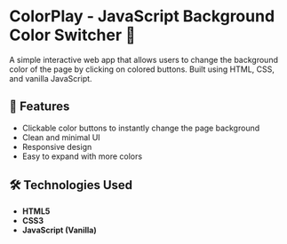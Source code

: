 # ColorPlay - JavaScript Background Color Switcher 🎨

A simple interactive web app that allows users to change the background color of the page by clicking on colored buttons. Built using HTML, CSS, and vanilla JavaScript.

## 🚀 Features

- Clickable color buttons to instantly change the page background
- Clean and minimal UI
- Responsive design
- Easy to expand with more colors

## 🛠️ Technologies Used

- **HTML5**
- **CSS3**
- **JavaScript (Vanilla)**
